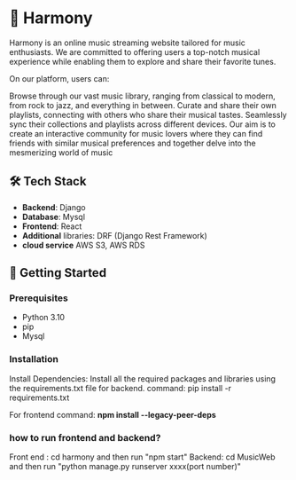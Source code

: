 # 🎵 Harmony
Harmony is an online music streaming website tailored for music enthusiasts. We are committed to offering users a top-notch musical experience while enabling them to explore and share their favorite tunes.

On our platform, users can:

Browse through our vast music library, ranging from classical to modern, from rock to jazz, and everything in between.
Curate and share their own playlists, connecting with others who share their musical tastes.
Seamlessly sync their collections and playlists across different devices.
Our aim is to create an interactive community for music lovers where they can find friends with similar musical preferences and together delve into the mesmerizing world of music

## 🛠️ Tech Stack
- **Backend**: Django
- **Database**: Mysql
- **Frontend**: React
- **Additional** libraries: DRF (Django Rest Framework)
- **cloud service** AWS S3, AWS RDS

## 🚀 Getting Started

### Prerequisites
- Python 3.10
- pip
- Mysql

### Installation
Install Dependencies:
Install all the required packages and libraries using the requirements.txt file for backend.
command: pip install -r requirements.txt

For frontend
command: **npm install --legacy-peer-deps**

### how to run frontend and backend?
Front end : cd harmony and then run "npm start"
Backend: cd MusicWeb and then run "python manage.py runserver xxxx(port number)"
